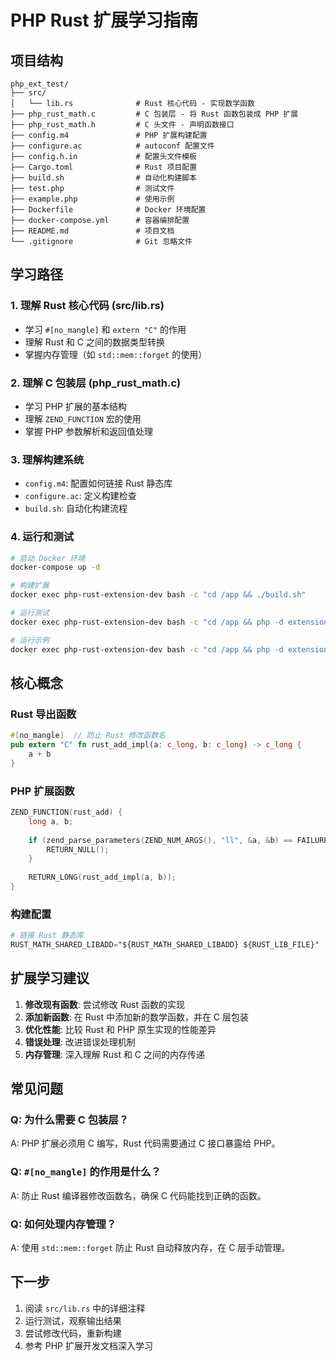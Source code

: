 # PHP Rust 扩展学习指南

## 项目结构

```
php_ext_test/
├── src/
│   └── lib.rs              # Rust 核心代码 - 实现数学函数
├── php_rust_math.c         # C 包装层 - 将 Rust 函数包装成 PHP 扩展
├── php_rust_math.h         # C 头文件 - 声明函数接口
├── config.m4               # PHP 扩展构建配置
├── configure.ac            # autoconf 配置文件
├── config.h.in             # 配置头文件模板
├── Cargo.toml              # Rust 项目配置
├── build.sh                # 自动化构建脚本
├── test.php                # 测试文件
├── example.php             # 使用示例
├── Dockerfile              # Docker 环境配置
├── docker-compose.yml      # 容器编排配置
├── README.md               # 项目文档
└── .gitignore              # Git 忽略文件
```

## 学习路径

### 1. 理解 Rust 核心代码 (src/lib.rs)
- 学习 `#[no_mangle]` 和 `extern "C"` 的作用
- 理解 Rust 和 C 之间的数据类型转换
- 掌握内存管理（如 `std::mem::forget` 的使用）

### 2. 理解 C 包装层 (php_rust_math.c)
- 学习 PHP 扩展的基本结构
- 理解 `ZEND_FUNCTION` 宏的使用
- 掌握 PHP 参数解析和返回值处理

### 3. 理解构建系统
- `config.m4`: 配置如何链接 Rust 静态库
- `configure.ac`: 定义构建检查
- `build.sh`: 自动化构建流程

### 4. 运行和测试
```bash
# 启动 Docker 环境
docker-compose up -d

# 构建扩展
docker exec php-rust-extension-dev bash -c "cd /app && ./build.sh"

# 运行测试
docker exec php-rust-extension-dev bash -c "cd /app && php -d extension=modules/rust_math.so test.php"

# 运行示例
docker exec php-rust-extension-dev bash -c "cd /app && php -d extension=modules/rust_math.so example.php"
```

## 核心概念

### Rust 导出函数
```rust
#[no_mangle]  // 防止 Rust 修改函数名
pub extern "C" fn rust_add_impl(a: c_long, b: c_long) -> c_long {
    a + b
}
```

### PHP 扩展函数
```c
ZEND_FUNCTION(rust_add) {
    long a, b;
    
    if (zend_parse_parameters(ZEND_NUM_ARGS(), "ll", &a, &b) == FAILURE) {
        RETURN_NULL();
    }
    
    RETURN_LONG(rust_add_impl(a, b));
}
```

### 构建配置
```m4
# 链接 Rust 静态库
RUST_MATH_SHARED_LIBADD="${RUST_MATH_SHARED_LIBADD} ${RUST_LIB_FILE}"
```

## 扩展学习建议

1. **修改现有函数**: 尝试修改 Rust 函数的实现
2. **添加新函数**: 在 Rust 中添加新的数学函数，并在 C 层包装
3. **优化性能**: 比较 Rust 和 PHP 原生实现的性能差异
4. **错误处理**: 改进错误处理机制
5. **内存管理**: 深入理解 Rust 和 C 之间的内存传递

## 常见问题

### Q: 为什么需要 C 包装层？
A: PHP 扩展必须用 C 编写，Rust 代码需要通过 C 接口暴露给 PHP。

### Q: `#[no_mangle]` 的作用是什么？
A: 防止 Rust 编译器修改函数名，确保 C 代码能找到正确的函数。

### Q: 如何处理内存管理？
A: 使用 `std::mem::forget` 防止 Rust 自动释放内存，在 C 层手动管理。

## 下一步

1. 阅读 `src/lib.rs` 中的详细注释
2. 运行测试，观察输出结果
3. 尝试修改代码，重新构建
4. 参考 PHP 扩展开发文档深入学习 
